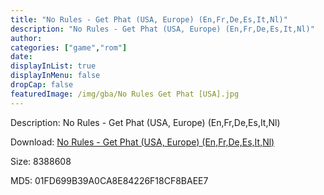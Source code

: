 ```yaml
---
title: "No Rules - Get Phat (USA, Europe) (En,Fr,De,Es,It,Nl)"
description: "No Rules - Get Phat (USA, Europe) (En,Fr,De,Es,It,Nl)"
author: 
categories: ["game","rom"]
date: 
displayInList: true
displayInMenu: false
dropCap: false
featuredImage: /img/gba/No Rules Get Phat [USA].jpg
---
```


Description: No Rules - Get Phat (USA, Europe) (En,Fr,De,Es,It,Nl)

Download: <a style="text-decoration:underline;" href="https://mega.nz/#!KbYGkKZS!6xxEwPFKQF1AdcddadxvYsZhAp01H8TigzNSg1YvFzI" target = "_blank" rel = "nofollow" > No Rules - Get Phat (USA, Europe) (En,Fr,De,Es,It,Nl)</a>

Size: 8388608

MD5: 01FD699B39A0CA8E84226F18CF8BAEE7

